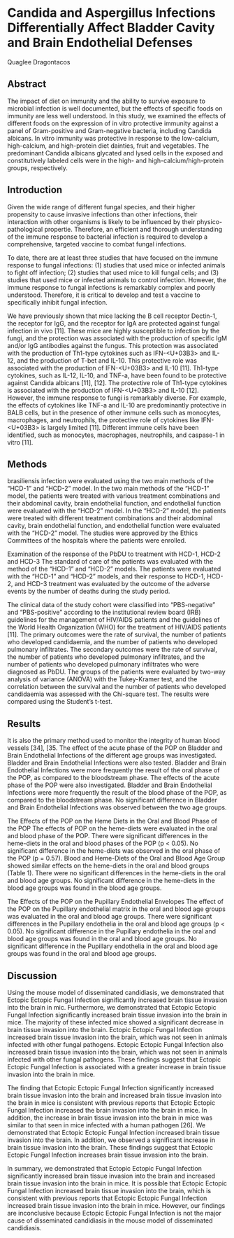# Candida and Aspergillus Infections Differentially Affect Bladder Cavity and Brain Endothelial Defenses
Quaglee Dragontacos


## Abstract
The impact of diet on immunity and the ability to survive exposure to microbial infection is well documented, but the effects of specific foods on immunity are less well understood. In this study, we examined the effects of different foods on the expression of in vitro protective immunity against a panel of Gram-positive and Gram-negative bacteria, including Candida albicans. In vitro immunity was protective in response to the low-calcium, high-calcium, and high-protein diet dainties, fruit and vegetables. The predominant Candida albicans glycated and lysed cells in the exposed and constitutively labeled cells were in the high- and high-calcium/high-protein groups, respectively.


## Introduction
Given the wide range of different fungal species, and their higher propensity to cause invasive infections than other infections, their interaction with other organisms is likely to be influenced by their physico-pathological propertie. Therefore, an efficient and thorough understanding of the immune response to bacterial infection is required to develop a comprehensive, targeted vaccine to combat fungal infections.

To date, there are at least three studies that have focused on the immune response to fungal infections: (1) studies that used mice or infected animals to fight off infection; (2) studies that used mice to kill fungal cells; and (3) studies that used mice or infected animals to control infection. However, the immune response to fungal infections is remarkably complex and poorly understood. Therefore, it is critical to develop and test a vaccine to specifically inhibit fungal infection.

We have previously shown that mice lacking the B cell receptor Dectin-1, the receptor for IgG, and the receptor for IgA are protected against fungal infection in vivo [11]. These mice are highly susceptible to infection by the fungi, and the protection was associated with the production of specific IgM and/or IgG antibodies against the fungus. This protection was associated with the production of Th1-type cytokines such as IFN-<U+03B3> and IL-12, and the production of T-bet and IL-10. This protective role was associated with the production of IFN-<U+03B3> and IL-10 [11]. Th1-type cytokines, such as IL-12, IL-10, and TNF-a, have been found to be protective against Candida albicans [11], [12]. The protective role of Th1-type cytokines is associated with the production of IFN-<U+03B3> and IL-10 [12]. However, the immune response to fungi is remarkably diverse. For example, the effects of cytokines like TNF-a and IL-10 are predominantly protective in BALB cells, but in the presence of other immune cells such as monocytes, macrophages, and neutrophils, the protective role of cytokines like IFN-<U+03B3> is largely limited [11]. Different immune cells have been identified, such as monocytes, macrophages, neutrophils, and caspase-1 in vitro [11].


## Methods
brasiliensis infection were evaluated using the two main methods of the “HCD-1” and “HCD-2” model. In the two main methods of the “HCD-1” model, the patients were treated with various treatment combinations and their abdominal cavity, brain endothelial function, and endothelial function were evaluated with the “HCD-2” model. In the “HCD-2” model, the patients were treated with different treatment combinations and their abdominal cavity, brain endothelial function, and endothelial function were evaluated with the “HCD-2” model. The studies were approved by the Ethics Committees of the hospitals where the patients were enrolled.

Examination of the response of the PbDU to treatment with HCD-1, HCD-2 and HCD-3
The standard of care of the patients was evaluated with the method of the “HCD-1” and “HCD-2” models. The patients were evaluated with the “HCD-1” and “HCD-2” models, and their response to HCD-1, HCD-2, and HCD-3 treatment was evaluated by the outcome of the adverse events by the number of deaths during the study period.

The clinical data of the study cohort were classified into “PBS-negative” and “PBS-positive” according to the institutional review board (IRB) guidelines for the management of HIV/AIDS patients and the guidelines of the World Health Organization (WHO) for the treatment of HIV/AIDS patients [11]. The primary outcomes were the rate of survival, the number of patients who developed candidaemia, and the number of patients who developed pulmonary infiltrates. The secondary outcomes were the rate of survival, the number of patients who developed pulmonary infiltrates, and the number of patients who developed pulmonary infiltrates who were diagnosed as PbDU. The groups of the patients were evaluated by two-way analysis of variance (ANOVA) with the Tukey-Kramer test, and the correlation between the survival and the number of patients who developed candidaemia was assessed with the Chi-square test. The results were compared using the Student’s t-test.


## Results
It is also the primary method used to monitor the integrity of human blood vessels [34], [35. The effect of the acute phase of the POP on Bladder and Brain Endothelial Infections of the different age groups was investigated. Bladder and Brain Endothelial Infections were also tested. Bladder and Brain Endothelial Infections were more frequently the result of the oral phase of the POP, as compared to the bloodstream phase. The effects of the acute phase of the POP were also investigated. Bladder and Brain Endothelial Infections were more frequently the result of the blood phase of the POP, as compared to the bloodstream phase. No significant difference in Bladder and Brain Endothelial Infections was observed between the two age groups.

The Effects of the POP on the Heme Diets in the Oral and Blood Phase of the POP
The effects of POP on the heme-diets were evaluated in the oral and blood phase of the POP. There were significant differences in the heme-diets in the oral and blood phases of the POP (p < 0.05). No significant difference in the heme-diets was observed in the oral phase of the POP (p = 0.57). Blood and Heme-Diets of the Oral and Blood Age Group showed similar effects on the heme-diets in the oral and blood groups (Table 1). There were no significant differences in the heme-diets in the oral and blood age groups. No significant difference in the heme-diets in the blood age groups was found in the blood age groups.

The Effects of the POP on the Pupillary Endothelial Envelopes
The effect of the POP on the Pupillary endothelial matrix in the oral and blood age groups was evaluated in the oral and blood age groups. There were significant differences in the Pupillary endothelia in the oral and blood age groups (p < 0.05). No significant difference in the Pupillary endothelia in the oral and blood age groups was found in the oral and blood age groups. No significant difference in the Pupillary endothelia in the oral and blood age groups was found in the oral and blood age groups.


## Discussion
Using the mouse model of disseminated candidiasis, we demonstrated that Ectopic Ectopic Fungal Infection significantly increased brain tissue invasion into the brain in mic. Furthermore, we demonstrated that Ectopic Ectopic Fungal Infection significantly increased brain tissue invasion into the brain in mice. The majority of these infected mice showed a significant decrease in brain tissue invasion into the brain. Ectopic Ectopic Fungal Infection increased brain tissue invasion into the brain, which was not seen in animals infected with other fungal pathogens. Ectopic Ectopic Fungal Infection also increased brain tissue invasion into the brain, which was not seen in animals infected with other fungal pathogens. These findings suggest that Ectopic Ectopic Fungal Infection is associated with a greater increase in brain tissue invasion into the brain in mice.

The finding that Ectopic Ectopic Fungal Infection significantly increased brain tissue invasion into the brain and increased brain tissue invasion into the brain in mice is consistent with previous reports that Ectopic Ectopic Fungal Infection increased the brain invasion into the brain in mice. In addition, the increase in brain tissue invasion into the brain in mice was similar to that seen in mice infected with a human pathogen [26]. We demonstrated that Ectopic Ectopic Fungal Infection increased brain tissue invasion into the brain. In addition, we observed a significant increase in brain tissue invasion into the brain. These findings suggest that Ectopic Ectopic Fungal Infection increases brain tissue invasion into the brain.

In summary, we demonstrated that Ectopic Ectopic Fungal Infection significantly increased brain tissue invasion into the brain and increased brain tissue invasion into the brain in mice. It is possible that Ectopic Ectopic Fungal Infection increased brain tissue invasion into the brain, which is consistent with previous reports that Ectopic Ectopic Fungal Infection increased brain tissue invasion into the brain in mice. However, our findings are inconclusive because Ectopic Ectopic Fungal Infection is not the major cause of disseminated candidiasis in the mouse model of disseminated candidiasis.

